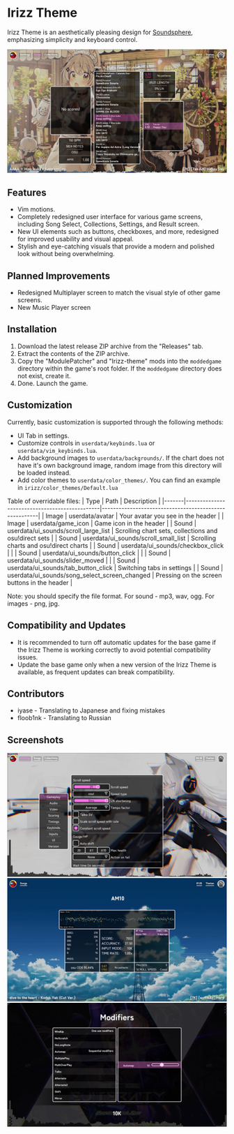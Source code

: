 # Irizz Theme
Irizz Theme is an aesthetically pleasing design for [Soundsphere](https://soundsphere.xyz), emphasizing simplicity and keyboard control.

![Song select screenshot](screenshots/song_select.png?raw=true)

## Features

- Vim motions.
- Completely redesigned user interface for various game screens, including Song Select, Collections, Settings, and Result screen.
- New UI elements such as buttons, checkboxes, and more, redesigned for improved usability and visual appeal.
- Stylish and eye-catching visuals that provide a modern and polished look without being overwhelming.

## Planned Improvements

- Redesigned Multiplayer screen to match the visual style of other game screens.
- New Music Player screen

## Installation

1. Download the latest release ZIP archive from the "Releases" tab.
2. Extract the contents of the ZIP archive.
3. Copy the "ModulePatcher" and "Irizz-theme" mods into the `moddedgame` directory within the game's root folder. If the `moddedgame` directory does not exist, create it.
4. Done. Launch the game.

## Customization

Currently, basic customization is supported through the following methods:

- UI Tab in settings.
- Customize controls in `userdata/keybinds.lua` or `userdata/vim_keybinds.lua`.
- Add background images to `userdata/backgrounds/`. If the chart does not have it's own background image, random image from this directory will be loaded instead.
- Add color themes to `userdata/color_themes/`. You can find an example in `irizz/color_themes/Default.lua`

Table of overridable files:
| Type  | Path                                          | Description                                           |
|-------|-----------------------------------------------|-------------------------------------------------------|
| Image | userdata/avatar                               | Your avatar you see in the header                     |
| Image | userdata/game_icon                            | Game icon in the header                               |
| Sound | userdata/ui_sounds/scroll_large_list          | Scrolling chart sets, collections and osu!direct sets |
| Sound | userdata/ui_sounds/scroll_small_list          | Scrolling charts and osu!direct charts                |
| Sound | userdata/ui_sounds/checkbox_click             |                                                       |
| Sound | userdata/ui_sounds/button_click               |                                                       |
| Sound | userdata/ui_sounds/slider_moved               |                                                       |
| Sound | userdata/ui_sounds/tab_button_click           | Switching tabs in settings                            |
| Sound | userdata/ui_sounds/song_select_screen_changed | Pressing on the screen buttons in the header          |

Note: you should specify the file format. For sound - mp3, wav, ogg. For images - png, jpg.

## Compatibility and Updates

- It is recommended to turn off automatic updates for the base game if the Irizz Theme is working correctly to avoid potential compatibility issues.
- Update the base game only when a new version of the Irizz Theme is available, as frequent updates can break compatibility.

## Contributors

- iyase - Translating to Japanese and fixing mistakes
- floob1nk - Translating to Russian

## Screenshots

![Settings screenshot](screenshots/settings.png?raw=true)
![Result screenshot](screenshots/result.png?raw=true)
![Modifiers_screenshot](screenshots/modifiers.png?raw=true)
